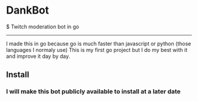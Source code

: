 # DankBot

$ Twitch moderation bot in go

---

I made this in go because go is much faster than javascript or python (those languages I normaly use) This is my first go project but I do my best with it and improve it day by day.

## Install

### I will make this bot publicly available to install at a later date